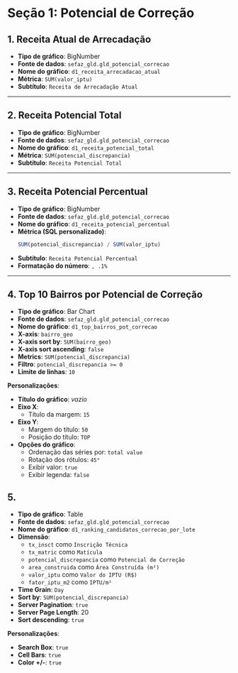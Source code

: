 # Seção 1: Potencial de Correção

## 1. Receita Atual de Arrecadação  
- **Tipo de gráfico**: BigNumber  
- **Fonte de dados**: `sefaz_gld.gld_potencial_correcao`  
- **Nome do gráfico**: `d1_receita_arrecadacao_atual`  
- **Métrica**: `SUM(valor_iptu)`  
- **Subtítulo**: `Receita de Arrecadação Atual`

---

## 2. Receita Potencial Total  
- **Tipo de gráfico**: BigNumber  
- **Fonte de dados**: `sefaz_gld.gld_potencial_correcao`  
- **Nome do gráfico**: `d1_receita_potencial_total`  
- **Métrica**: `SUM(potencial_discrepancia)`  
- **Subtítulo**: `Receita Potencial Total`

---

## 3. Receita Potencial Percentual  
- **Tipo de gráfico**: BigNumber  
- **Fonte de dados**: `sefaz_gld.gld_potencial_correcao`  
- **Nome do gráfico**: `d1_receita_potencial_percentual`  
- **Métrica (SQL personalizado)**:
  ```sql
  SUM(potencial_discrepancia) / SUM(valor_iptu)
  ```
- **Subtítulo**: `Receita Potencial Percentual`  
- **Formatação do número**: `, .1%`

---

## 4. Top 10 Bairros por Potencial de Correção  
- **Tipo de gráfico**: Bar Chart  
- **Fonte de dados**: `sefaz_gld.gld_potencial_correcao`  
- **Nome do gráfico**: `d1_top_bairros_pot_correcao`  
- **X-axis**: `bairro_geo`  
- **X-axis sort by**: `SUM(bairro_geo)`
- **X-axis sort ascending**: `false`
- **Metrics**: `SUM(potencial_discrepancia)`
- **Filtro**: `potencial_discrepancia >= 0`  
- **Limite de linhas**: `10`

**Personalizações**:
- **Título do gráfico**: *vazio*  
- **Eixo X**:
  - Título da margem: `15`
- **Eixo Y**:
  - Margem do título: `50`
  - Posição do título: `TOP`
- **Opções do gráfico**:
  - Ordenação das séries por: `total value`
  - Rotação dos rótulos: `45°`
  - Exibir valor: `true`
  - Exibir legenda: `false`

## 5. 
- **Tipo de gráfico**: Table
- **Fonte de dados**: `sefaz_gld.gld_potencial_correcao`  
- **Nome do gráfico**: `d1_ranking_candidatos_correcao_por_lote`  
- **Dimensão**: 
  - `tx_insct` como `Inscrição Técnica`
  - `tx_matric` como `Matícula`
  - `potencial_discrepancia` como `Potencial de Correção`
  - `area_construida` como `Área Construída (m²)`
  - `valor_iptu` como `Valor do IPTU (R$)`
  - `fator_iptu_m2` como `IPTU/m²`
- **Time Grain**: `Day`
- **Sort by**: `SUM(potencial_discrepancia)`
- **Server Pagination**: `true`
- **Server Page Length**: 20
- **Sort descending**: `true`

**Personalizações**:
- **Search Box**: `true`
- **Cell Bars**: `true`
- **Color +/-**: `true`

